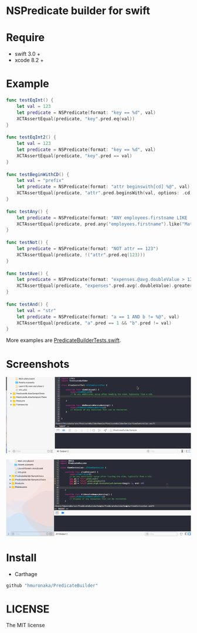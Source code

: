 NSPredicate builder for swift
=====

# Require

- swift 3.0 +
- xcode 8.2 +

# Example

```swift
func testEqInt() {
    let val = 123
    let predicate = NSPredicate(format: "key == %d", val)
    XCTAssertEqual(predicate, "key".pred.eq(val))
}

func testEqInt2() {
    let val = 123
    let predicate = NSPredicate(format: "key == %d", val)
    XCTAssertEqual(predicate, "key".pred == val)
}

func testBeginWithCD() {
    let val = "prefix"
    let predicate = NSPredicate(format: "attr beginswith[cd] %@", val)
    XCTAssertEqual(predicate, "attr".pred.beginsWith(val, options: .cd))
}

func testAny() {
    let predicate = NSPredicate(format: "ANY employees.firstname LIKE 'Matthew'")
    XCTAssertEqual(predicate, pred.any("employees.firstname").like("Matthew"))
}

func testNot() {
    let predicate = NSPredicate(format: "NOT attr == 123")
    XCTAssertEqual(predicate, !("attr".pred.eq(123)))
}

func testAve() {
    let predicate = NSPredicate(format: "expenses.@avg.doubleValue > 123")
    XCTAssertEqual(predicate, "expenses".pred.avg(.doubleValue).greater(123))
}

func testAnd() {
    let val = "str"
    let predicate = NSPredicate(format: "a == 1 AND b != %@", val)
    XCTAssertEqual(predicate, "a".pred == 1 && "b".pred != val)
}

```

More examples are [PredicateBuilderTests.swift](PredicateBuilderTests/PredicateBuilderTests.swift).


# Screenshots

![sample1.gif](screenshots/sample1.gif)

![sample2.gif](screenshots/sample2.gif)


# Install

* Carthage

```ruby
github "hmuronaka/PredicateBuilder"
```
# LICENSE
The MIT license
